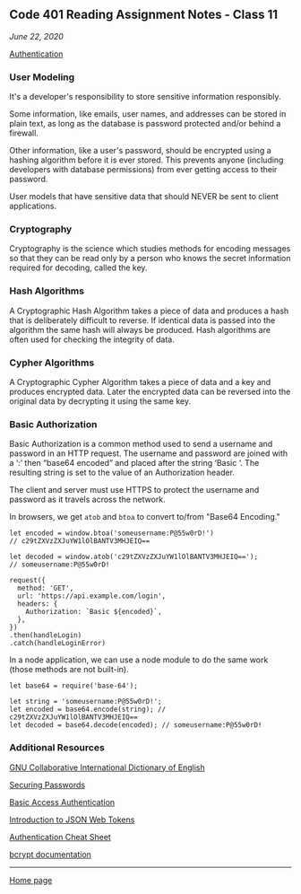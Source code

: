## Code 401 Reading Assignment Notes - Class 11

_June 22, 2020_

[Authentication](https://codefellows.github.io/code-401-javascript-guide/curriculum/class-11/DISCUSSION)



### User Modeling

It's a developer's responsibility to store sensitive information responsibly.

Some information, like emails, user names, and addresses can be stored in plain text, as long as the database is password protected and/or behind a firewall. 

Other information, like a user's password, should be encrypted using a hashing algorithm before it is ever stored. This prevents anyone (including developers with database permissions) from ever getting access to their password.

User models that have sensitive data that should NEVER be sent to client applications.

### Cryptography

Cryptography is the science which studies methods for encoding messages so that they can be read only by a person who knows the secret information required for decoding, called the key.

### Hash Algorithms

A Cryptographic Hash Algorithm takes a piece of data and produces a hash that is deliberately difficult to reverse. If identical data is passed into the algorithm the same hash will always be produced. Hash algorithms are often used for checking the integrity of data.

### Cypher Algorithms

A Cryptographic Cypher Algorithm takes a piece of data and a key and produces encrypted data. Later the encrypted data can be reversed into the original data by decrypting it using the same key.

### Basic Authorization

Basic Authorization is a common method used to send a username and password in an HTTP request. The username and password are joined with a ‘:’ then “base64 encoded” and placed after the string ‘Basic ‘. The resulting string is set to the value of an Authorization header.

The client and server must use HTTPS to protect the username and password as it travels across the network.

In browsers, we get `atob` and `btoa` to convert to/from "Base64 Encoding."

```
let encoded = window.btoa('someusername:P@55w0rD!')
// c29tZXVzZXJuYW1lOlBANTV3MHJEIQ==

let decoded = window.atob('c29tZXVzZXJuYW1lOlBANTV3MHJEIQ==');
// someusername:P@55w0rD!

request({
  method: 'GET',
  url: 'https://api.example.com/login',
  headers: {
    Authorization: `Basic ${encoded}`,
  },
})
.then(handleLogin)
.catch(handleLoginError)

```

In a node application, we can use a node module to do the same work (those methods are not built-in).

```
let base64 = require('base-64');

let string = 'someusername:P@55w0rD!';
let encoded = base64.encode(string); // c29tZXVzZXJuYW1lOlBANTV3MHJEIQ==
let decoded = base64.decode(encoded); // someusername:P@55w0rD!

```




### Additional Resources

[GNU Collaborative International Dictionary of English](https://gcide.gnu.org.ua/)

[Securing Passwords](http://cs.wellesley.edu/~cs304/lectures/bcrypt/dustwell.html)

[Basic Access Authentication](https://en.wikipedia.org/wiki/Basic_access_authentication)

[Introduction to JSON Web Tokens](https://jwt.io/introduction/)

[Authentication Cheat Sheet](https://cheatsheetseries.owasp.org/cheatsheets/Authentication_Cheat_Sheet.html)

[bcrypt documentation](https://www.npmjs.com/package/bcrypt)

---
[Home page](https://marlene-rinker.github.io/reading-notes/)
